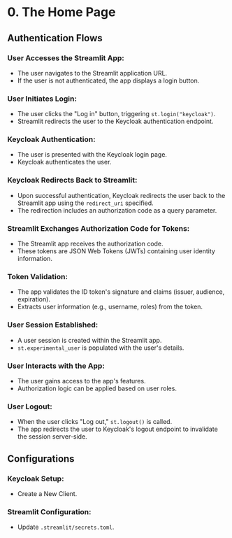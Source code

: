 # 0. The Home Page

## Authentication Flows

### User Accesses the Streamlit App:
- The user navigates to the Streamlit application URL.
- If the user is not authenticated, the app displays a login button.

### User Initiates Login:
- The user clicks the "Log in" button, triggering `st.login("keycloak")`.
- Streamlit redirects the user to the Keycloak authentication endpoint.

### Keycloak Authentication:
- The user is presented with the Keycloak login page.
- Keycloak authenticates the user.

### Keycloak Redirects Back to Streamlit:
- Upon successful authentication, Keycloak redirects the user back to the Streamlit app using the `redirect_uri` specified.
- The redirection includes an authorization code as a query parameter.

### Streamlit Exchanges Authorization Code for Tokens:
- The Streamlit app receives the authorization code.
- These tokens are JSON Web Tokens (JWTs) containing user identity information.

### Token Validation:
- The app validates the ID token's signature and claims (issuer, audience, expiration).
- Extracts user information (e.g., username, roles) from the token.

### User Session Established:
- A user session is created within the Streamlit app.
- `st.experimental_user` is populated with the user's details.

### User Interacts with the App:
- The user gains access to the app's features.
- Authorization logic can be applied based on user roles.

### User Logout:
- When the user clicks "Log out," `st.logout()` is called.
- The app redirects the user to Keycloak's logout endpoint to invalidate the session server-side.

## Configurations

### Keycloak Setup:
- Create a New Client.

### Streamlit Configuration:
- Update `.streamlit/secrets.toml`.
